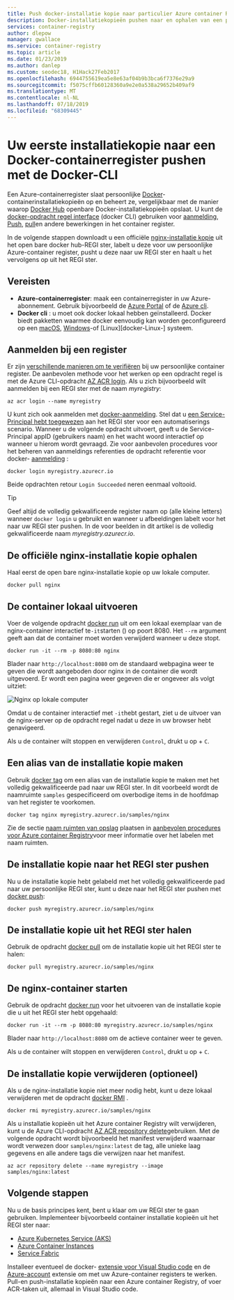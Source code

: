 ```yaml
---
title: Push docker-installatie kopie naar particulier Azure container Registry
description: Docker-installatiekopieën pushen naar en ophalen van een privécontainerregister in Azure met de Docker-CLI
services: container-registry
author: dlepow
manager: gwallace
ms.service: container-registry
ms.topic: article
ms.date: 01/23/2019
ms.author: danlep
ms.custom: seodec18, H1Hack27Feb2017
ms.openlocfilehash: 6944755619ea5e8e63af04b9b3bca6f7376e29a9
ms.sourcegitcommit: f5075cffb60128360a9e2e0a538a29652b409af9
ms.translationtype: MT
ms.contentlocale: nl-NL
ms.lasthandoff: 07/18/2019
ms.locfileid: "68309445"
---
```

# <a name="push-your-first-image-to-a-private-docker-container-registry-using-the-docker-cli"></a>Uw eerste installatiekopie naar een Docker-containerregister pushen met de Docker-CLI

Een Azure-containerregister slaat persoonlijke [Docker](https://hub.docker.com)-containerinstallatiekopieën op en beheert ze, vergelijkbaar met de manier waarop [Docker Hub](https://hub.docker.com/) openbare Docker-installatiekopieën opslaat. U kunt de [docker-opdracht regel interface](https://docs.docker.com/engine/reference/commandline/cli/) (docker CLI) gebruiken voor [aanmelding](https://docs.docker.com/engine/reference/commandline/login/), [Push](https://docs.docker.com/engine/reference/commandline/push/), [pull](https://docs.docker.com/engine/reference/commandline/pull/)en andere bewerkingen in het container register.

In de volgende stappen downloadt u een officiële [nginx-installatie kopie](https://store.docker.com/images/nginx) uit het open bare docker hub-REGI ster, labelt u deze voor uw persoonlijke Azure-container register, pusht u deze naar uw REGI ster en haalt u het vervolgens op uit het REGI ster.

## <a name="prerequisites"></a>Vereisten

* **Azure-containerregister**: maak een containerregister in uw Azure-abonnement. Gebruik bijvoorbeeld de [Azure Portal](container-registry-get-started-portal.md) of de [Azure cli](container-registry-get-started-azure-cli.md).
* **Docker cli** : u moet ook docker lokaal hebben geïnstalleerd. Docker biedt pakketten waarmee docker eenvoudig kan worden geconfigureerd op een [macOS][docker-mac], [Windows][docker-windows]-of [Linux][docker-Linux-] systeem.

## <a name="log-in-to-a-registry"></a>Aanmelden bij een register

Er zijn [verschillende manieren om te verifiëren](container-registry-authentication.md) bij uw persoonlijke container register. De aanbevolen methode voor het werken op een opdracht regel is met de Azure CLI-opdracht [AZ ACR login](/cli/azure/acr?view=azure-cli-latest#az-acr-login). Als u zich bijvoorbeeld wilt aanmelden bij een REGI ster met de naam *myregistry*:

```azurecli
az acr login --name myregistry
```

U kunt zich ook aanmelden met [docker-aanmelding](https://docs.docker.com/engine/reference/commandline/login/). Stel dat u [een Service-Principal hebt toegewezen](container-registry-authentication.md#service-principal) aan het REGI ster voor een automatiserings scenario. Wanneer u de volgende opdracht uitvoert, geeft u de Service-Principal appID (gebruikers naam) en het wacht woord interactief op wanneer u hierom wordt gevraagd. Zie voor aanbevolen procedures voor het beheren van aanmeldings referenties de opdracht referentie voor docker- [aanmelding](https://docs.docker.com/engine/reference/commandline/login/) :

```
docker login myregistry.azurecr.io
```

Beide opdrachten retour `Login Succeeded` neren eenmaal voltooid.

> [!TIP]
> Geef altijd de volledig gekwalificeerde register naam op (alle kleine letters) wanneer `docker login` u gebruikt en wanneer u afbeeldingen labelt voor het naar uw REGI ster pushen. In de voor beelden in dit artikel is de volledig gekwalificeerde naam *myregistry.azurecr.io*.

## <a name="pull-the-official-nginx-image"></a>De officiële nginx-installatie kopie ophalen

Haal eerst de open bare nginx-installatie kopie op uw lokale computer.

```
docker pull nginx
```

## <a name="run-the-container-locally"></a>De container lokaal uitvoeren

Voer de volgende opdracht [docker run](https://docs.docker.com/engine/reference/run/) uit om een lokaal exemplaar van de nginx-container interactief te`-it`starten () op poort 8080. Het `--rm` argument geeft aan dat de container moet worden verwijderd wanneer u deze stopt.

```
docker run -it --rm -p 8080:80 nginx
```

Blader naar `http://localhost:8080` om de standaard webpagina weer te geven die wordt aangeboden door nginx in de container die wordt uitgevoerd. Er wordt een pagina weer gegeven die er ongeveer als volgt uitziet:

![Nginx op lokale computer](./media/container-registry-get-started-docker-cli/nginx.png)

Omdat u de container interactief met `-it`hebt gestart, ziet u de uitvoer van de nginx-server op de opdracht regel nadat u deze in uw browser hebt genavigeerd.

Als u de container wilt stoppen en verwijderen `Control`, drukt u op + `C`.

## <a name="create-an-alias-of-the-image"></a>Een alias van de installatie kopie maken

Gebruik [docker tag](https://docs.docker.com/engine/reference/commandline/tag/) om een alias van de installatie kopie te maken met het volledig gekwalificeerde pad naar uw REGI ster. In dit voorbeeld wordt de naamruimte `samples` gespecificeerd om overbodige items in de hoofdmap van het register te voorkomen.

```
docker tag nginx myregistry.azurecr.io/samples/nginx
```

Zie de sectie [naam ruimten van opslag](container-registry-best-practices.md#repository-namespaces) plaatsen in [aanbevolen procedures voor Azure container Registry](container-registry-best-practices.md)voor meer informatie over het labelen met naam ruimten.

## <a name="push-the-image-to-your-registry"></a>De installatie kopie naar het REGI ster pushen

Nu u de installatie kopie hebt gelabeld met het volledig gekwalificeerde pad naar uw persoonlijke REGI ster, kunt u deze naar het REGI ster pushen met [docker push](https://docs.docker.com/engine/reference/commandline/push/):

```
docker push myregistry.azurecr.io/samples/nginx
```

## <a name="pull-the-image-from-your-registry"></a>De installatie kopie uit het REGI ster halen

Gebruik de opdracht [docker pull](https://docs.docker.com/engine/reference/commandline/pull/) om de installatie kopie uit het REGI ster te halen:

```
docker pull myregistry.azurecr.io/samples/nginx
```

## <a name="start-the-nginx-container"></a>De nginx-container starten

Gebruik de opdracht [docker run](https://docs.docker.com/engine/reference/run/) voor het uitvoeren van de installatie kopie die u uit het REGI ster hebt opgehaald:

```
docker run -it --rm -p 8080:80 myregistry.azurecr.io/samples/nginx
```

Blader naar `http://localhost:8080` om de actieve container weer te geven.

Als u de container wilt stoppen en verwijderen `Control`, drukt u op + `C`.

## <a name="remove-the-image-optional"></a>De installatie kopie verwijderen (optioneel)

Als u de nginx-installatie kopie niet meer nodig hebt, kunt u deze lokaal verwijderen met de opdracht [docker RMI](https://docs.docker.com/engine/reference/commandline/rmi/) .

```
docker rmi myregistry.azurecr.io/samples/nginx
```

Als u installatie kopieën uit het Azure container Registry wilt verwijderen, kunt u de Azure CLI-opdracht [AZ ACR repository delete](/cli/azure/acr/repository#az-acr-repository-delete)gebruiken. Met de volgende opdracht wordt bijvoorbeeld het manifest verwijderd waarnaar wordt verwezen door `samples/nginx:latest` de tag, alle unieke laag gegevens en alle andere tags die verwijzen naar het manifest.

```azurecli
az acr repository delete --name myregistry --image samples/nginx:latest
```

## <a name="next-steps"></a>Volgende stappen

Nu u de basis principes kent, bent u klaar om uw REGI ster te gaan gebruiken. Implementeer bijvoorbeeld container installatie kopieën uit het REGI ster naar:

* [Azure Kubernetes Service (AKS)](../aks/tutorial-kubernetes-prepare-app.md)
* [Azure Container Instances](../container-instances/container-instances-tutorial-prepare-app.md)
* [Service Fabric](../service-fabric/service-fabric-tutorial-create-container-images.md)

Installeer eventueel de docker- [extensie voor Visual Studio code](https://code.visualstudio.com/docs/azure/docker) en de [Azure-account](https://marketplace.visualstudio.com/items?itemName=ms-vscode.azure-account) extensie om met uw Azure-container registers te werken. Pull-en push-installatie kopieën naar een Azure container Registry, of voer ACR-taken uit, allemaal in Visual Studio code.


<!-- LINKS - external -->
[docker-linux]: https://docs.docker.com/engine/installation/#supported-platforms
[docker-mac]: https://docs.docker.com/docker-for-mac/
[docker-windows]: https://docs.docker.com/docker-for-windows/
